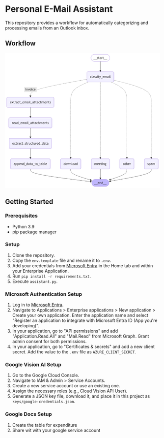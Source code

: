 # Personal E-Mail Assistant
This repository provides a workflow for automatically categorizing and processing emails from an Outlook inbox.

## Workflow

![Workflow](./docs/graph_image.png)

## Getting Started

### Prerequisites
- Python 3.9
- pip package manager

### Setup
1. Clone the repository.
2. Copy the `env.template` file and rename it to `.env`.
3. Add your credentials from [Microsoft Entra](https://entra.microsoft.com) in the Home tab and within your Enterprise Application.
4. Run `pip install -r requirements.txt`.
5. Execute `assistant.py`.

### Microsoft Authentication Setup
1. Log in to [Microsoft Entra](https://entra.microsoft.com).
2. Navigate to Applications > Enterprise applications > New application > Create your own application. Enter the application name and select "Register an application to integrate with Microsoft Entra ID (App you're developing)".
3. In your application, go to "API permissions" and add "Application.Read.All" and "Mail.Read" from Microsoft Graph. Grant admin consent for both permissions.
4. In your application, go to "Certificates & secrets" and add a new client secret. Add the value to the `.env` file as `AZURE_CLIENT_SECRET`.

### Google Vision AI Setup
1. Go to the Google Cloud Console.
2. Navigate to IAM & Admin > Service Accounts.
3. Create a new service account or use an existing one.
4. Assign the necessary roles (e.g., Cloud Vision API User).
5. Generate a JSON key file, download it, and place it in this project as `keys/google-credentials.json`.


### Google Docs Setup
1. Create the table for expenditure
2. Share wit with your google service account